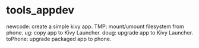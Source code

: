 # tools_appdev

newcode: create a simple kivy app.
TMP: mount/umount filesystem from phone.
ug: copy app to Kivy Launcher.
doug: upgrade app to Kivy Launcher.
toPhone: upgrade packaged app to phone.

